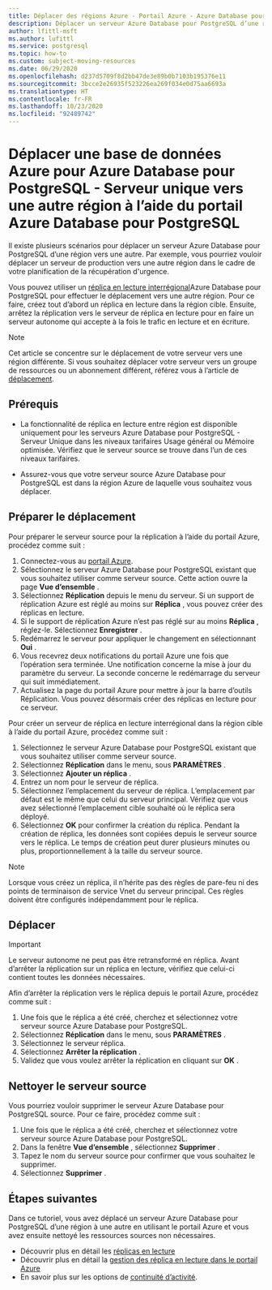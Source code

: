 ```yaml
---
title: Déplacer des régions Azure - Portail Azure - Azure Database pour PostgreSQL - Serveur unique
description: Déplacer un serveur Azure Database pour PostgreSQL d’une région Azure vers une autre à l’aide d’un réplica en lecture et du Portail Azure.
author: lfittl-msft
ms.author: lufittl
ms.service: postgresql
ms.topic: how-to
ms.custom: subject-moving-resources
ms.date: 06/29/2020
ms.openlocfilehash: d237d5709f8d2bb47de3e89b0b7103b195376e11
ms.sourcegitcommit: 3bcce2e26935f523226ea269f034e0d75aa6693a
ms.translationtype: HT
ms.contentlocale: fr-FR
ms.lasthandoff: 10/23/2020
ms.locfileid: "92489742"
---
```

# <a name="move-an-azure-database-for-azure-database-for-postgresql---single-server-to-another-region-by-using-the-azure-portal"></a>Déplacer une base de données Azure pour Azure Database pour PostgreSQL - Serveur unique vers une autre région à l’aide du portail Azure Database pour PostgreSQL

Il existe plusieurs scénarios pour déplacer un serveur Azure Database pour PostgreSQL d’une région vers une autre. Par exemple, vous pourriez vouloir déplacer un serveur de production vers une autre région dans le cadre de votre planification de la récupération d'urgence.

Vous pouvez utiliser un [réplica en lecture interrégional](concepts-read-replicas.md#cross-region-replication)Azure Database pour PostgreSQL pour effectuer le déplacement vers une autre région. Pour ce faire, créez tout d’abord un réplica en lecture dans la région cible. Ensuite, arrêtez la réplication vers le serveur de réplica en lecture pour en faire un serveur autonome qui accepte à la fois le trafic en lecture et en écriture. 

> [!NOTE]
> Cet article se concentre sur le déplacement de votre serveur vers une région différente. Si vous souhaitez déplacer votre serveur vers un groupe de ressources ou un abonnement différent, référez vous à l’article de [déplacement](../azure-resource-manager/management/move-resource-group-and-subscription.md). 

## <a name="prerequisites"></a>Prérequis

- La fonctionnalité de réplica en lecture entre région est disponible uniquement pour les serveurs Azure Database pour PostgreSQL - Serveur Unique dans les niveaux tarifaires Usage général ou Mémoire optimisée. Vérifiez que le serveur source se trouve dans l’un de ces niveaux tarifaires.

- Assurez-vous que votre serveur source Azure Database pour PostgreSQL est dans la région Azure de laquelle vous souhaitez vous déplacer.

## <a name="prepare-to-move"></a>Préparer le déplacement

Pour préparer le serveur source pour la réplication à l’aide du portail Azure, procédez comme suit : 

1. Connectez-vous au [portail Azure](https://portal.azure.com/).
1. Sélectionnez le serveur Azure Database pour PostgreSQL existant que vous souhaitez utiliser comme serveur source. Cette action ouvre la page **Vue d’ensemble** .
1. Sélectionnez **Réplication** depuis le menu du serveur. Si un support de réplication Azure est réglé au moins sur **Réplica** , vous pouvez créer des réplicas en lecture. 
1. Si le support de réplication Azure n’est pas réglé sur au moins **Réplica** , réglez-le. Sélectionnez **Enregistrer** .
1. Redémarrez le serveur pour appliquer le changement en sélectionnant **Oui** .
1. Vous recevrez deux notifications du portail Azure une fois que l’opération sera terminée. Une notification concerne la mise à jour du paramètre du serveur. La seconde concerne le redémarrage du serveur qui suit immédiatement.
1. Actualisez la page du portail Azure pour mettre à jour la barre d’outils Réplication. Vous pouvez désormais créer des réplicas en lecture pour ce serveur.

Pour créer un serveur de réplica en lecture interrégional dans la région cible à l’aide du portail Azure, procédez comme suit :

1. Sélectionnez le serveur Azure Database pour PostgreSQL existant que vous souhaitez utiliser comme serveur source.
1. Sélectionnez **Réplication** dans le menu, sous **PARAMÈTRES** .
1. Sélectionnez **Ajouter un réplica** .
1. Entrez un nom pour le serveur de réplica.
1. Sélectionnez l’emplacement du serveur de réplica. L’emplacement par défaut est le même que celui du serveur principal. Vérifiez que vous avez sélectionné l’emplacement cible souhaité où le réplica sera déployé.
1. Sélectionnez **OK** pour confirmer la création du réplica. Pendant la création de réplica, les données sont copiées depuis le serveur source vers le réplica. Le temps de création peut durer plusieurs minutes ou plus, proportionnellement à la taille du serveur source.

>[!NOTE]
> Lorsque vous créez un réplica, il n’hérite pas des règles de pare-feu ni des points de terminaison de service Vnet du serveur principal. Ces règles doivent être configurés indépendamment pour le réplica.

## <a name="move"></a>Déplacer

> [!IMPORTANT]
> Le serveur autonome ne peut pas être retransformé en réplica.
> Avant d’arrêter la réplication sur un réplica en lecture, vérifiez que celui-ci contient toutes les données nécessaires.

Afin d’arrêter la réplication vers le réplica depuis le portail Azure, procédez comme suit :

1. Une fois que le réplica a été créé, cherchez et sélectionnez votre serveur source Azure Database pour PostgreSQL. 
1. Sélectionnez **Réplication** dans le menu, sous **PARAMÈTRES** .
1. Sélectionnez le serveur réplica.
1. Sélectionnez **Arrêter la réplication** .
1. Validez que vous voulez arrêter la réplication en cliquant sur **OK** .

## <a name="clean-up-source-server"></a>Nettoyer le serveur source

Vous pourriez vouloir supprimer le serveur Azure Database pour PostgreSQL source. Pour ce faire, procédez comme suit :

1. Une fois que le réplica a été créé, cherchez et sélectionnez votre serveur source Azure Database pour PostgreSQL.
1. Dans la fenêtre **Vue d’ensemble** , sélectionnez **Supprimer** .
1. Tapez le nom du serveur source pour confirmer que vous souhaitez le supprimer.
1. Sélectionnez **Supprimer** .

## <a name="next-steps"></a>Étapes suivantes

Dans ce tutoriel, vous avez déplacé un serveur Azure Database pour PostgreSQL d’une région à une autre en utilisant le portail Azure et vous avez ensuite nettoyé les ressources sources non nécessaires. 

- Découvrir plus en détail les [réplicas en lecture](concepts-read-replicas.md)
- Découvrir plus en détail la [gestion des réplica en lecture dans le portail Azure](howto-read-replicas-portal.md)
- En savoir plus sur les options de [continuité d’activité](concepts-business-continuity.md).